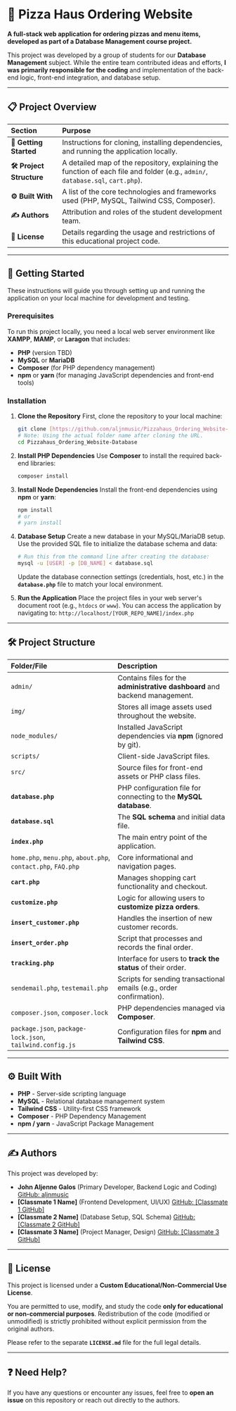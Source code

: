 # 🍕 Pizza Haus Ordering Website

**A full-stack web application for ordering pizzas and menu items, developed as part of a Database Management course project.**

This project was developed by a group of students for our **Database Management** subject. While the entire team contributed ideas and efforts, **I was primarily responsible for the coding** and implementation of the back-end logic, front-end integration, and database setup.

***

## 📋 Project Overview

| Section | Purpose |
| :--- | :--- |
| **🚀 Getting Started** | Instructions for cloning, installing dependencies, and running the application locally. |
| **🛠️ Project Structure** | A detailed map of the repository, explaining the function of each file and folder (e.g., `admin/`, `database.sql`, `cart.php`). |
| **⚙️ Built With** | A list of the core technologies and frameworks used (PHP, MySQL, Tailwind CSS, Composer). |
| **✍️ Authors** | Attribution and roles of the student development team. |
| **📜 License** | Details regarding the usage and restrictions of this educational project code. |

***

## 🚀 Getting Started

These instructions will guide you through setting up and running the application on your local machine for development and testing.

### Prerequisites

To run this project locally, you need a local web server environment like **XAMPP**, **MAMP**, or **Laragon** that includes:

-   **PHP** (version TBD)
-   **MySQL** or **MariaDB**
-   **Composer** (for PHP dependency management)
-   **npm** or **yarn** (for managing JavaScript dependencies and front-end tools)

### Installation

1.  **Clone the Repository**
    First, clone the repository to your local machine:
    ```bash
    git clone [https://github.com/aljnmusic/Pizzahaus_Ordering_Website-Database](https://github.com/aljnmusic/Pizzahaus_Ordering_Website-Database)
    # Note: Using the actual folder name after cloning the URL.
    cd Pizzahaus_Ordering_Website-Database 
    ```

2.  **Install PHP Dependencies**
    Use **Composer** to install the required back-end libraries:
    ```bash
    composer install
    ```

3.  **Install Node Dependencies**
    Install the front-end dependencies using **npm** or **yarn**:
    ```bash
    npm install
    # or
    # yarn install
    ```

4.  **Database Setup**
    Create a new database in your MySQL/MariaDB setup. Use the provided SQL file to initialize the database schema and data:
    ```bash
    # Run this from the command line after creating the database:
    mysql -u [USER] -p [DB_NAME] < database.sql
    ```
    Update the database connection settings (credentials, host, etc.) in the **`database.php`** file to match your local environment.

5.  **Run the Application**
    Place the project files in your web server's document root (e.g., `htdocs` or `www`). You can access the application by navigating to: `http://localhost/[YOUR_REPO_NAME]/index.php`

***

## 🛠️ Project Structure

| Folder/File | Description |
| :--- | :--- |
| `admin/` | Contains files for the **administrative dashboard** and backend management. |
| `img/` | Stores all image assets used throughout the website. |
| `node_modules/` | Installed JavaScript dependencies via **npm** (ignored by git). |
| `scripts/` | Client-side JavaScript files. |
| `src/` | Source files for front-end assets or PHP class files. |
| **`database.php`** | PHP configuration file for connecting to the **MySQL database**. |
| **`database.sql`** | The **SQL schema** and initial data file. |
| **`index.php`** | The main entry point of the application. |
| `home.php`, `menu.php`, `about.php`, `contact.php`, `FAQ.php` | Core informational and navigation pages. |
| **`cart.php`** | Manages shopping cart functionality and checkout. |
| **`customize.php`** | Logic for allowing users to **customize pizza orders**. |
| **`insert_customer.php`** | Handles the insertion of new customer records. |
| **`insert_order.php`** | Script that processes and records the final order. |
| **`tracking.php`** | Interface for users to **track the status** of their order. |
| `sendemail.php`, `testemail.php` | Scripts for sending transactional emails (e.g., order confirmation). |
| `composer.json`, `composer.lock` | PHP dependencies managed via **Composer**. |
| `package.json`, `package-lock.json`, `tailwind.config.js` | Configuration files for **npm** and **Tailwind CSS**. |

***

## ⚙️ Built With

-   **PHP** - Server-side scripting language
-   **MySQL** - Relational database management system
-   **Tailwind CSS** - Utility-first CSS framework
-   **Composer** - PHP Dependency Management
-   **npm / yarn** - JavaScript Package Management

***

## ✍️ Authors

This project was developed by:

-   **John Aljenne Galos** (Primary Developer, Backend Logic and Coding)
    [GitHub: aljnmusic](https://github.com/aljnmusic)
-   **[Classmate 1 Name]** (Frontend Development, UI/UX)
    [GitHub: [Classmate 1 GitHub]](Link)
-   **[Classmate 2 Name]** (Database Setup, SQL Schema)
    [GitHub: [Classmate 2 GitHub]](Link)
-   **[Classmate 3 Name]** (Project Manager, Design)
    [GitHub: [Classmate 3 GitHub]](Link)

***

## 📜 License

This project is licensed under a **Custom Educational/Non-Commercial Use License**.

You are permitted to use, modify, and study the code **only for educational or non-commercial purposes**. Redistribution of the code (modified or unmodified) is strictly prohibited without explicit permission from the original authors.

Please refer to the separate **`LICENSE.md`** file for the full legal details.

***

## ❓ Need Help?

If you have any questions or encounter any issues, feel free to **open an issue** on this repository or reach out directly to the authors.
